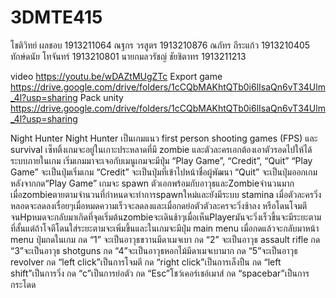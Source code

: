 # 3DMTE415
โชติวิทย์ ผลชอบ 1913211064
ณฐกร วรสูตร 1913210876
ณภัทร ถีระแก้ว 1913210405
ทักษ์ดนัย โทจันทร์ 1913210801
นายกมลวรัชญ์ ชัยชิตาทร 1913211213

video https://youtu.be/wDAZtMUgZTc
Export game https://drive.google.com/drive/folders/1cCQbMAKhtQTb0i6lIsaQn6vT34Ulm_4l?usp=sharing 
Pack unity https://drive.google.com/drive/folders/1cCQbMAKhtQTb0i6lIsaQn6vT34Ulm_4l?usp=sharing

Night Hunter
Night Hunter เป็นเกมแนว first person shooting games (FPS) และ survival เซ็ทติ้งเกมจะอยู่ในเกาะประหลาดที่มี zombie และตัวละครเอกต้องเอาตัวรอดไปให้ได้
ระบบภายในเกม
เริ่มเกมมาจะเจอกับเมนูเกมจะมีปุ่ม “Play Game”, “Credit”, “Quit”
“Play Game” จะเป็นปุ่มเริ่มเกม
“Credit” จะเป็นปุ่มที่เข้าไปหน้าชื่อผู้พัฒนา
“Quit” จะเป็นปุ่มออกเกม
หลังจากกด“Play Game” เกมจะ spawn ตัวเอกพร้อมกับอาวุธและZombieจำนวนมาก
เมื่อzombieตายตามจำนวนที่กำหนดจะทำการspawnใหม่และยังมีระบบ stamina
เมื่อตัวละครวิ่งหลอดจะลดลงเรื่อยๆเมื่อหมดความเร็วจะลดลงและเมื่อกดย่อตัวตัวละครจะวิ่งช้าลง
หรือโดนโจมตีจนHpหมดจะกลับมาเกิดที่จุดเริ่มต้นzombieจะเดินช้าๆเมื่อเห็นPlayerมันจะวิ่งเร็วขึ้นจะมีระยะตามที่สั้นแต่ถ้าโจตีโดนใส่ระยะตามจะเพิ่มขึ้นและในเกมจะมีปุ่ม main menu เมื่อกดแล้วจะกลับมาหน้า menu
ปุ่มกดในเกม
กด “1” จะเป็นอาวุธขวานมีดาเมจเบา
กด “2” จะเป็นอาวุธ assault rifle
กด “3”จะเป็นอาวุธ shotguns
กด “4”จะเป็นอาวุธหอกไม้มีดาเมจเบามาก
กด “5”จะเป็นอาวุธ revolver
กด “left click”เป็นการโจมตี
กด “right click”เป็นการเล็งปืน
กด “left shift”เป็นการวิ่ง
กด “c”เป็นการย่อตัว
กด “Esc”โชว์เคอร์เชอ์เมาส์
กด “spacebar”เป็นการกระโดด
